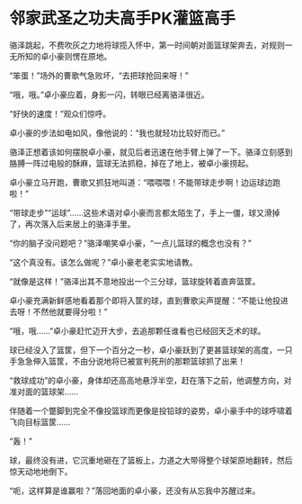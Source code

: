 # 邻家武圣之功夫高手PK灌篮高手

骆泽跳起，不费吹灰之力地将球揽入怀中，第一时间朝对面篮球架奔去，对规则一无所知的卓小豪则愣在原地。 

“笨蛋！”场外的曹歌气急败坏，“去把球抢回来呀！” 

“哦，哦。”卓小豪应着，身影一闪，转眼已经离骆泽很近。 

“好快的速度！”观众们惊呼。 

卓小豪的步法如电如风，像他说的：“我也就轻功比较好而已。” 

骆泽正想着该如何摆脱卓小豪，就见后者迅速在他手臂上弹了一下。骆泽立刻感到胳膊一阵过电般的酥麻，篮球无法抓稳，掉在了地上，被卓小豪捞起。 

卓小豪立马开跑，曹歌又抓狂地叫道：“喂喂喂！不能带球走步啊！边运球边跑啦！” 

“带球走步”“运球”……这些术语对卓小豪而言都太陌生了，手上一僵，球又滑掉了，再次落入后来居上的骆泽手里。 

“你的脑子没问题吧？”骆泽嘲笑卓小豪，“一点儿篮球的概念也没有？” 

“这个真没有。该怎么做呢？”卓小豪老老实实地请教。 

“就像是这样！”骆泽出其不意地投出一个三分球，篮球旋转着直奔篮筐。 

卓小豪充满新鲜感地看着那个即将入筐的球，直到曹歌尖声提醒：“不能让他投进去呀！不然他就要得分啦！” 

“哦，哦……”卓小豪赶忙迈开大步，去追那颗任谁看也已经回天乏术的球。 

球已经没入了篮筐，但下一个百分之一秒，卓小豪跃到了更甚篮球架的高度，一只手急急伸入篮筐，不由分说地将已被宣判死刑的那颗篮球抓了出来！ 

“救球成功”的卓小豪，身体却还高高地悬浮半空，赶在落下之前，他调整方向，对准对面的篮球架…… 

伴随着一个蹩脚到完全不像投篮球而更像是投铅球的姿势，卓小豪手中的球呼啸着飞向目标篮筐…… 

“轰！” 

球，最终没有进，它沉重地砸在了篮板上，力道之大带得整个球架原地翻转，然后惊天动地地倒下。 

“呃，这样算是谁赢啦？”落回地面的卓小豪，还没有从忘我中苏醒过来。
